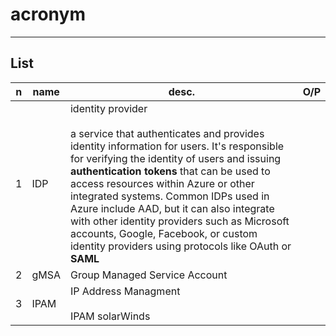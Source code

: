 # acronym

---

## List
|n|name|desc.|O/P|
|-|----|-----|---|
|1|IDP|identity provider<br/><br/>a service that authenticates and provides identity information for users. It's responsible for verifying the identity of users and issuing **authentication tokens** that can be used to access resources within Azure or other integrated systems. Common IDPs used in Azure include AAD, but it can also integrate with other identity providers such as Microsoft accounts, Google, Facebook, or custom identity providers using protocols like OAuth or **SAML**
|2|gMSA|Group Managed Service Account| 
|3|IPAM|IP Address Managment<br/><br/>IPAM solarWinds|
